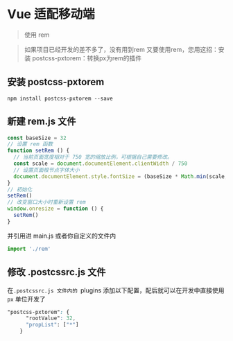 # Vue 适配移动端

> 使用 rem

> 如果项目已经开发的差不多了，没有用到rem 又要使用rem，您用这招：安装 postcss-pxtorem：转换px为rem的插件

## 安装 postcss-pxtorem

```
npm install postcss-pxtorem --save
```

## 新建 rem.js 文件

```js
const baseSize = 32
// 设置 rem 函数
function setRem () {
  // 当前页面宽度相对于 750 宽的缩放比例，可根据自己需要修改。
  const scale = document.documentElement.clientWidth / 750
  // 设置页面根节点字体大小
  document.documentElement.style.fontSize = (baseSize * Math.min(scale, 2)) + 'px'
}
// 初始化
setRem()
// 改变窗口大小时重新设置 rem
window.onresize = function () {
  setRem()
}
```

并引用进 main.js 或者你自定义的文件内

```js
import './rem'
```

## 修改 .postcssrc.js 文件

在`.postcssrc.js 文件内的 `plugins 添加以下配置，配后就可以在开发中直接使用 `px` 单位开发了

```css
"postcss-pxtorem": {
      "rootValue": 32,
      "propList": ["*"]
    }
```


